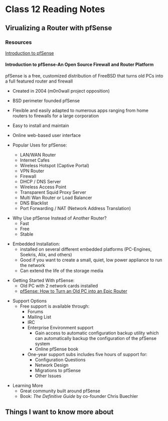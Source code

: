 # Class 12 Reading Notes

## Virualizing a Router with pfSense

### Resources

[Introduction to pfSense](https://turbofuture.com/computers/Introduction-to-pfSense-An-Open-Source-Firewall-and-Router-Platform)

#### Introduction to pfSense-An Open Source Firewall and Router Platform

pfSense is a free, customized distribution of FreeBSD that turns old PCs into a full featured router and firewall

- Created in 2004 (m0n0wall project opposition)
- BSD perimeter founded pfSense
- Flexible and easily adapted to numerous apps ranging from home routers to firewalls for a large corporation
- Easy to install and maintain
- Online web-based user interface

- Popular Uses for pfSense:
  - LAN/WAN Router
  - Internet Cafes
  - Wireless Hotspot (Captive Portal)
  - VPN Router
  - Firewall
  - DHCP / DNS Server
  - Wireless Access Point
  - Transparent Squid Proxy Server
  - Multi Wan Router or Load Balancer
  - DNS Blacklist
  - Port Forwarding / NAT (Network Address Translation)
>
- Why Use pfSense Instead of Another Router?
  - Fast
  - Free
  - Stable
>
- Embedded Installation:
  - installed on several different embedded platforms (PC-Engines, Soekris, Alix, and others)
  - Good if you want to create a small, quiet, low power appliance to run the network
  - Can extend the life of the storage media
>
- Getting Started With pfSense:
  - Old PC with 2 network cards installed
  - [pfSense: How to Turn an Old PC into an Epic Router](https://youtu.be/Q0JFfpG4BWI)
>
- Support Options
  - Free support is available through:
    - Forums
    - Mailing List
    - IRC
    - Enterprise Environment support
      - Gain access to automatic configuration backup utility which can automatically backup the configuration of the pfSense system
      - Online pfSense book
    - One-year support subs includes five hours of support for:
      - Configuration Questions
      - Network Design
      - Migrations to pfSense
      - Other Issues
>
- Learning More
  - Great community built around pfSense
  - Book: *The Definitive Guide* by co-founder Chris Buechler

## Things I want to know more about
